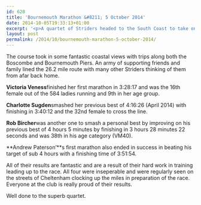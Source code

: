 ```yaml
---
id: 620
title: 'Bournemouth Marathon &#8211; 5 October 2014'
date: 2014-10-05T19:33:13+01:00
excerpt: '<p>A quartet of Striders headed to the South Coast to take on the Bournemouth Marathon on Sunday 5th October 2014.</p><p>After months of preparations including clocking up some serious mileage, the quartet smashed their targets on race day.</p>'
layout: post
permalink: /2014/10/bournemouth-marathon-5-october-2014/
---
```

The course took in some fantastic coastal views with trips along both the Boscombe and Bournemouth Piers. An army of supporting friends and family lined the 26.2 mile route with many other Striders thinking of them from afar back home.

**Victoria Veness**finished her first marathon in 3:28:17 and was the 16th female out of the 584 ladies running and 9th in her age group.

**Charlotte Sugden**smashed her previous best of 4:16:26 (April 2014) with finishing in 3:40:12 and the 32nd female to cross the line.

**Rob Bircher**was another one to smash a personal best by improving on his previous best of 4 hours 5 minutes by finishing in 3 hours 28 minutes 22 seconds and was 38th in his age category (VM40).

**Andrew Paterson&#8217;**s first marathon also ended in success in beating his target of sub 4 hours with a finishing time of 3:51:54.

All of their results are fantastic and are a result of their hard work in training leading up to the race. All four were inseperable and were regularly seen on the streets of Cheltenham clocking up the miles in preparation of the race. Everyone at the club is really proud of their results.

Well done to the superb quartet.